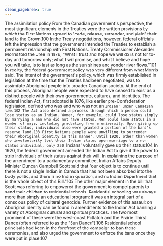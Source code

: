 ```yaml
---
clean_pagebreak: true
---
```


The assimilation policy
From the Canadian government's perspective, the most significant elements in the Treaties were the written provisions by which the First Nations agreed to "cede, release, surrender, and yield" their land to the Crown.100 In the Treaty negotiations, however, federal officials left the impression that the government intended the Treaties to establish a permanent relationship with First Nations. Treaty Commissioner Alexander Morris told the Cree in 1876, "What I trust and hope we will do is not for to-day and tomorrow only; what I will promise, and what I believe and hope you will take, is to last as long as the sun shines and yonder river flows."101 In reality, the federal government policy was very different from what Morris said. The intent of the government's policy, which was firmly established in legislation at the time that the Treaties had been negotiated, was to assimilate Aboriginal people into broader Canadian society. At the end of this process, Aboriginal people were expected to have ceased to exist as a distinct people with their own governments, cultures, and identities.
The federal Indian Act, first adopted in 1876, like earlier pre-Confederation legislation, defined who was and who was not an `Indian' under Canadian law.102 The Act also defined a process through which a person could lose status as an Indian. Women, for example, could lose status simply by marrying a man who did not have status. Men could lose status in a number of ways, including graduating from a university. Upon giving up their status, individuals also were granted a portion of the band's reserve land.103
First Nations people were unwilling to surrender their Aboriginal identity in this manner. Until 1920, other than women who involuntarily lost their Indian status upon marriage to a non-status individual, only 250 `Indians' voluntarily gave up their status.104 In 1920, the federal government amended the Indian Act to give it the power to strip individuals of their status against their will. In explaining the purpose of the amendment to a parliamentary committee, Indian Affairs Deputy Minister Duncan Campbell Scott said that "our object is to continue until there is not a single Indian in Canada that has not been absorbed into the body politic, and there is no Indian question, and no Indian Department that is the whole object of this Bill."105 The other major element in the bill that Scott was referring to empowered the government to compel parents to send their children to residential schools. Residential schooling was always more than simply an educational program: it was an integral part of a conscious policy of cultural genocide.
Further evidence of this assault on Aboriginal identity can be found in amendments to the Indian Act banning a variety of Aboriginal cultural and spiritual practices. The two most prominent of these were the west-coast Potlatch and the Prairie Thirst Dance (often referred to as the "Sun Dance").106 Residential school principals had been in the forefront of the campaign to ban these ceremonies, and also urged the government to enforce the bans once they were put in place.107
